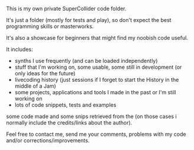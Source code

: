 This is my own private SuperCollider code folder.

It's just a folder (mostly for tests and play), so don't expect the best programming skills or masterworks.

It's also a showcase for beginners that might find my noobish code useful.

It includes:

* synths I use frequently (and can be loaded independently)
* stuff that I'm working on, some usable, some still in development (or only ideas for the future)
* livecoding history (just sessions if I forget to start the History in the middle of a Jam)
* some projects, applications and tools I made in the past or I'm still working on
* lots of code snippets, tests and examples

some code made and some snips retrieved from the (on those cases i normally include the credits/links about the author).

Feel free to contact me, send me your comments, problems with my code and/or corrections/improvements.
